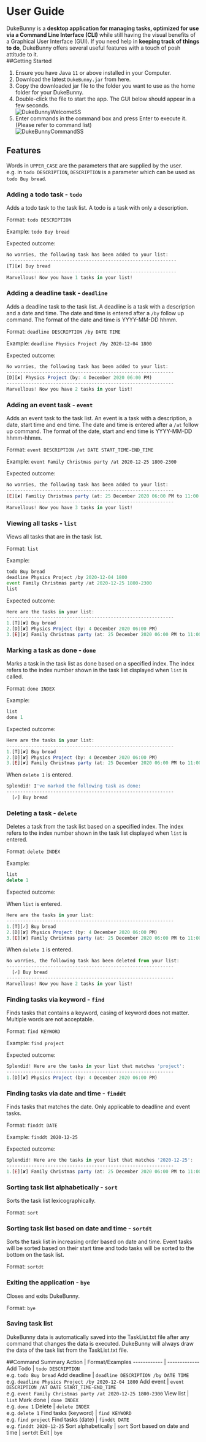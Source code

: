 # User Guide
DukeBunny is a **desktop application for managing tasks, optimized for use via a Command Line Interface (CLI)** while still 
having the visual benefits of a Graphical User Interface (GUI). If you need help in **keeping track of things to do**, 
DukeBunny offers several useful features with a touch of posh attitude to it.  
##Getting Started
1. Ensure you have Java `11` or above installed in your Computer.
2. Download the latest `DukeBunny.jar` from here.
3. Copy the downloaded jar file to the folder you want to use as the home folder for your DukeBunny.
4. Double-click the file to start the app. The GUI below should appear in a few seconds.\
![DukeBunnyWelcomeSS](/docs/DukeBunnyWelcomeSS.PNG)
5. Enter commands in the command box and press Enter to execute it. (Please refer to command list)\
![DukeBunnyCommandSS](/docs/DukeBunnyCommandSS.PNG)

## Features
Words in `UPPER_CASE` are the parameters that are supplied by the user.\
e.g. in `todo DESCRIPTION`, `DESCRIPTION` is a parameter which can be used as `todo Buy bread`.
### Adding a todo task - **`todo`**
Adds a todo task to the task list. A todo is a task with only a description.

Format: `todo DESCRIPTION`

Example:
`todo Buy bread`

Expected outcome:
```javascript
No worries, the following task has been added to your list:
 -------------------------------------------------------------
[T][✘] Buy bread
 -------------------------------------------------------------
Marvellous! Now you have 1 tasks in your list!
```
### Adding a deadline task - **`deadline`**
Adds a deadline task to the task list. A deadline is a task with a description and a date and time.
The date and time is entered after a `/by` follow up command. The format of the date and time is YYYY-MM-DD hhmm.

Format: `deadline DESCRIPTION /by DATE TIME`

Example:
`deadline Physics Project /by 2020-12-04 1800`

Expected outcome:
```javascript
No worries, the following task has been added to your list:
-------------------------------------------------------------
[D][✘] Physics Project (by: 4 December 2020 06:00 PM)
-------------------------------------------------------------
Marvellous! Now you have 2 tasks in your list!
```
### Adding an event task - **`event`**
Adds an event task to the task list. An event is a task with a description, a date, start time and end time.
The date and time is entered after a `/at` follow up command. The format of the date, start and end time 
is YYYY-MM-DD hhmm-hhmm.

Format: `event DESCRIPTION /at DATE START_TIME-END_TIME`

Example:
`event Family Christmas party /at 2020-12-25 1800-2300`

Expected outcome:
```javascript
No worries, the following task has been added to your list:
-------------------------------------------------------------
[E][✘] Familiy Christmas party (at: 25 December 2020 06:00 PM to 11:00 PM)
-------------------------------------------------------------
Marvellous! Now you have 3 tasks in your list!
```
### Viewing all tasks - **`list`**
Views all tasks that are in the task list.

Format: `list`

Example:
```javascript
todo Buy bread
deadline Physics Project /by 2020-12-04 1800
event Family Christmas party /at 2020-12-25 1800-2300
list
```

Expected outcome:
```javascript
Here are the tasks in your list:
-------------------------------------------------------------
1.[T][✘] Buy bread
2.[D][✘] Physics Project (by: 4 December 2020 06:00 PM)
3.[E][✘] Family Christmas party (at: 25 December 2020 06:00 PM to 11:00 PM)
```
### Marking a task as done - **`done`**
Marks a task in the task list as done based on a specified index. The index refers to the index number shown
in the task list displayed when `list` is called. 

Format: `done INDEX`

Example:
```javascript
list
done 1
```

Expected outcome:
```javascript
Here are the tasks in your list:
-------------------------------------------------------------
1.[T][✘] Buy bread
2.[D][✘] Physics Project (by: 4 December 2020 06:00 PM)
3.[E][✘] Family Christmas party (at: 25 December 2020 06:00 PM to 11:00 PM)
```

When `delete 1` is entered.
```javascript
Splendid! I've marked the following task as done:
-------------------------------------------------------------
  [✓] Buy bread
```
### Deleting a task - **`delete`**
Deletes a task from the task list based on a specified index. The index refers to the index number shown
in the task list displayed when `list` is entered. 

Format: `delete INDEX`

Example:
```javascript
list
delete 1
```

Expected outcome:

When `list` is entered.
```javascript
Here are the tasks in your list:
-------------------------------------------------------------
1.[T][✓] Buy bread
2.[D][✘] Physics Project (by: 4 December 2020 06:00 PM)
3.[E][✘] Family Christmas party (at: 25 December 2020 06:00 PM to 11:00 PM)
```

When `delete 1` is entered.
```javascript
No worries, the following task has been deleted from your list:
-------------------------------------------------------------
  [✓] Buy bread
-------------------------------------------------------------
Marvellous! Now you have 2 tasks in your list!
```
### Finding tasks via keyword - **`find`**
Finds tasks that contains a keyword, casing of keyword does not matter. Multiple words are not acceptable.

Format: `find KEYWORD`

Example:
`find project`

Expected outcome:
```javascript
Splendid! Here are the tasks in your list that matches 'project':
-------------------------------------------------------------
1.[D][✘] Physics Project (by: 4 December 2020 06:00 PM)
```
### Finding tasks via date and time - **`finddt`**
Finds tasks that matches the date. Only applicable to deadline and event tasks.

Format: `finddt DATE`

Example:
`finddt 2020-12-25`

Expected outcome:
```javascript
Splendid! Here are the tasks in your list that matches '2020-12-25':
-------------------------------------------------------------
1.[E][✘] Family Christmas party (at: 25 December 2020 06:00 PM to 11:00 PM)
```
### Sorting task list alphabetically - **`sort`**
Sorts the task list lexicographically. 

Format: `sort`

### Sorting task list based on date and time - **`sortdt`**
Sorts the task list in increasing order based on date and time. Event tasks will be sorted based on their start 
time and todo tasks will be sorted to the bottom on the task list.

Format: `sortdt`
### Exiting the application - **`bye`**
Closes and exits DukeBunny.

Format: `bye`
### Saving task list
DukeBunny data is automatically saved into the TaskList.txt file after any command that changes the data is executed.
DukeBunny will always draw the data of the task list from the TaskList.txt file.

##Command Summary
Action | Format/Examples
------------ | -------------
Add Todo | `todo DESCRIPTION` <br> e.g. `todo Buy bread`
Add deadline | `deadline DESCRIPTION /by DATE TIME` <br> e.g. `deadline Physics Project /by 2020-12-04 1800` 
Add event | `event DESCRIPTION /AT DATE START_TIME-END_TIME` <br> e.g. `event Family Christmas party /at 2020-12-25 1800-2300`
View list | `list`
Mark done | `done INDEX` <br> e.g. `done 1`
Delete | `delete INDEX` <br> e.g. `delete 1`
Find tasks (keyword)  | `find KEYWORD` <br> e.g. `find project`
Find tasks (date) | `finddt DATE` <br> e.g. `finddt 2020-12-25`
Sort alphabetically | `sort`
Sort based on date and time | `sortdt`
Exit | `bye`